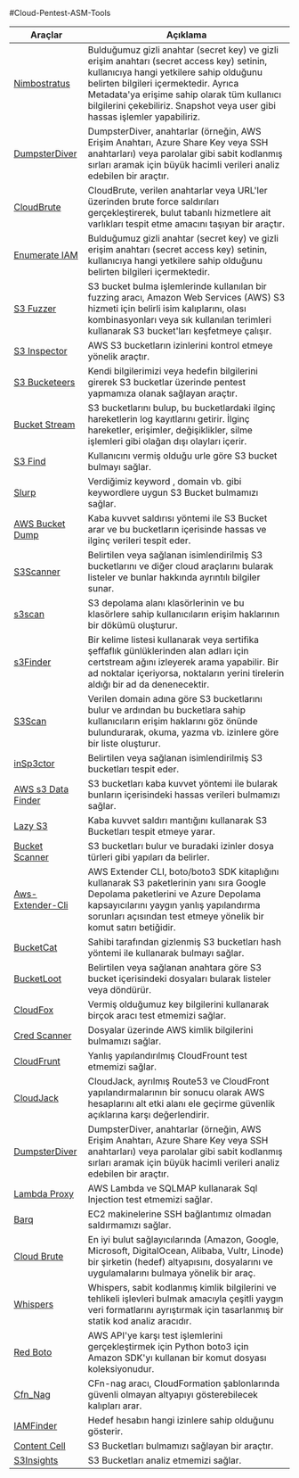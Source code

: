 #Cloud-Pentest-ASM-Tools



| Araçlar  | Açıklama |
| ------------- | ------------- |
| [Nimbostratus](https://github.com/andresriancho/nimbostratus)  | Bulduğumuz gizli anahtar (secret key) ve gizli erişim anahtarı (secret access key) setinin, kullanıcıya hangi yetkilere sahip olduğunu belirten bilgileri içermektedir. Ayrıca Metadata'ya erişime sahip olarak tüm kullanıcı bilgilerini çekebiliriz. Snapshot veya user gibi hassas işlemler yapabiliriz. |
| [DumpsterDiver](https://github.com/securing/DumpsterDiver)  | DumpsterDiver, anahtarlar (örneğin, AWS Erişim Anahtarı, Azure Share Key veya SSH anahtarları) veya parolalar gibi sabit kodlanmış sırları aramak için büyük hacimli verileri analiz edebilen bir araçtır. |
| [CloudBrute](https://github.com/0xsha/cloudbrute)  | CloudBrute, verilen anahtarlar veya URL'ler üzerinden brute force saldırıları gerçekleştirerek, bulut tabanlı hizmetlere ait varlıkları tespit etme amacını taşıyan bir araçtır.  |
| [Enumerate IAM](https://github.com/andresriancho/enumerate-iam)  | Bulduğumuz gizli anahtar (secret key) ve gizli erişim anahtarı (secret access key) setinin, kullanıcıya hangi yetkilere sahip olduğunu belirten bilgileri içermektedir.   |
| [S3 Fuzzer](https://github.com/pbnj/s3-fuzzer)  | S3 bucket bulma işlemlerinde kullanılan bir fuzzing aracı, Amazon Web Services (AWS) S3 hizmeti için belirli isim kalıplarını, olası kombinasyonları veya sık kullanılan terimleri kullanarak S3 bucket'ları keşfetmeye çalışır.  |
| [S3 Inspector](https://github.com/clario-tech/s3-inspector)  | AWS S3 bucketların izinlerini kontrol etmeye yönelik araçtır.  |
| [S3 Bucketeers](https://github.com/tomdev/teh_s3_bucketeers)  | Kendi bilgilerimizi veya hedefin bilgilerini girerek S3 bucketlar üzerinde pentest yapmamıza olanak sağlayan araçtır.  |
| [Bucket Stream](https://github.com/eth0izzle/bucket-stream)  | S3 bucketlarını bulup, bu bucketlardaki ilginç hareketlerin log kayıtlarını getirir. İlginç hareketler, erişimler, değişiklikler, silme işlemleri gibi olağan dışı olayları içerir. |
| [S3 Find](https://github.com/aaparmeggiani/s3find)  | Kullanıcını vermiş olduğu urle göre S3 bucket bulmayı sağlar.  |
| [Slurp](https://github.com/random-robbie/slurp)  | Verdiğimiz keyword , domain vb. gibi keywordlere uygun S3 Bucket bulmamızı sağlar.  |
| [AWS Bucket Dump ](https://github.com/jordanpotti/AWSBucketDump) | Kaba kuvvet saldırısı yöntemi ile S3 Bucket arar ve bu bucketların içerisinde hassas ve ilginç verileri tespit eder. |
| [S3Scanner](https://github.com/sa7mon/S3Scanner#quick-start)  | Belirtilen veya sağlanan isimlendirilmiş S3 bucketlarını ve diğer cloud araçlarını bularak listeler ve bunlar hakkında ayrıntılı bilgiler sunar. |
| [s3scan](https://github.com/bear/s3scan)  | S3 depolama alanı klasörlerinin ve bu klasörlere sahip kullanıcıların erişim haklarının bir dökümü oluşturur.  |
| [s3Finder](https://github.com/magisterquis/s3finder)  | Bir kelime listesi kullanarak veya sertifika şeffaflık günlüklerinden alan adları için certstream ağını izleyerek arama yapabilir. Bir ad noktalar içeriyorsa, noktaların yerini tirelerin aldığı bir ad da denenecektir. |
| [S3Scan](https://github.com/abhn/S3Scan)  | Verilen domain adına göre S3 bucketlarını bulur ve ardından bu bucketlara sahip kullanıcıların erişim haklarını göz önünde bulundurarak, okuma, yazma vb. izinlere göre bir liste oluşturur.  |
| [inSp3ctor](https://github.com/brianwarehime/inSp3ctor)  | Belirtilen veya sağlanan isimlendirilmiş S3 bucketları tespit eder.  |
| [AWS s3 Data Finder](https://github.com/Ucnt/aws-s3-data-finder)  | S3 bucketları kaba kuvvet yöntemi ile bularak bunların içerisindeki hassas verileri bulmamızı sağlar. |
| [Lazy S3](https://github.com/nahamsec/lazys3)  | Kaba kuvvet saldırı mantığını kullanarak S3 Bucketları tespit etmeye yarar. |
| [Bucket Scanner](https://github.com/securing/BucketScanner)  | S3 bucketları bulur ve buradaki izinler dosya türleri gibi yapıları da belirler.  |
| [Aws-Extender-Cli ](https://github.com/VirtueSecurity/aws-extender-cli) | AWS Extender CLI, boto/boto3 SDK kitaplığını kullanarak S3 paketlerinin yanı sıra Google Depolama paketlerini ve Azure Depolama kapsayıcılarını yaygın yanlış yapılandırma sorunları açısından test etmeye yönelik bir komut satırı betiğidir.  |
| [BucketCat](https://github.com/Atticuss/bucketcat)  | Sahibi tarafından gizlenmiş S3 bucketları hash yöntemi ile kullanarak bulmayı sağlar.  |
| [BucketLoot ](https://github.com/redhuntlabs/BucketLoot) | Belirtilen veya sağlanan anahtara göre S3 bucket içerisindeki dosyaları bularak listeler veya döndürür.  |
| [CloudFox](https://github.com/BishopFox/cloudfox)  | Vermiş olduğumuz key bilgilerini kullanarak birçok aracı test etmemizi sağlar.  |
| [Cred Scanner ](https://github.com/disruptops/cred_scanner) | Dosyalar üzerinde AWS kimlik bilgilerini bulmamızı sağlar.  |
| [CloudFrunt](https://github.com/MindPointGroup/cloudfrunt)  | Yanlış yapılandırılmış CloudFrount test etmemizi sağlar.  |
| [CloudJack](https://github.com/prevade/cloudjack)  | CloudJack, ayrılmış Route53 ve CloudFront yapılandırmalarının bir sonucu olarak AWS hesaplarını alt etki alanı ele geçirme güvenlik açıklarına karşı değerlendirir. |
| [DumpsterDiver](https://github.com/securing/DumpsterDiver)  | DumpsterDiver, anahtarlar (örneğin, AWS Erişim Anahtarı, Azure Share Key veya SSH anahtarları) veya parolalar gibi sabit kodlanmış sırları aramak için büyük hacimli verileri analiz edebilen bir araçtır.   |
| [Lambda Proxy ](https://github.com/puresec/lambda-proxy) | AWS Lambda ve SQLMAP kullanarak Sql Injection test etmemizi sağlar.  |
| [Barq](https://github.com/Voulnet/barq)  | EC2 makinelerine SSH bağlantımız olmadan saldırmamızı sağlar.  |
| [Cloud Brute](https://github.com/0xsha/cloudbrute)  | En iyi bulut sağlayıcılarında (Amazon, Google, Microsoft, DigitalOcean, Alibaba, Vultr, Linode) bir şirketin (hedef) altyapısını, dosyalarını ve uygulamalarını bulmaya yönelik bir araç.  |
| [Whispers](https://github.com/Skyscanner/whispers)  | Whispers, sabit kodlanmış kimlik bilgilerini ve tehlikeli işlevleri bulmak amacıyla çeşitli yaygın veri formatlarını ayrıştırmak için tasarlanmış bir statik kod analiz aracıdır.   |
| [Red Boto](https://github.com/ihamburglar/Redboto)  | AWS API'ye karşı test işlemlerini gerçekleştirmek için Python boto3 için Amazon SDK'yı kullanan bir komut dosyası koleksiyonudur.  |
| [Cfn_Nag](https://github.com/stelligent/cfn_nag)  | CFn-nag aracı, CloudFormation şablonlarında güvenli olmayan altyapıyı gösterebilecek kalıpları arar.   |
| [IAMFinder](https://github.com/prisma-cloud/IAMFinder)  | Hedef hesabın hangi izinlere sahip olduğunu gösterir.  |
| [Content Cell](https://github.com/cr0hn/festin#what-is-festin)  | S3 Bucketları bulmamızı sağlayan bir araçtır.  |
| [S3Insights](https://github.com/kurmiashish/S3Insights)  | S3 Bucketları analiz etmemizi sağlar.  |


